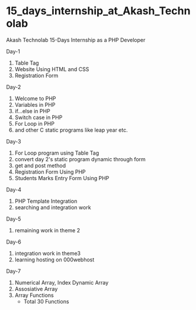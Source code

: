 # 15_days_internship_at_Akash_Technolab
Akash Technolab 15-Days Internship as a PHP Developer

Day-1

 1. Table Tag     
 2. Website Using HTML and CSS
 3. Registration Form


Day-2

 1. Welcome to PHP 
 2. Variables in PHP 
 3. if...else in PHP 
 4. Switch case in PHP 
 5. For Loop in PHP 
 6. and other C static programs like leap year etc. 

Day-3

 1. For Loop program using Table Tag 
 2. convert day 2's static program dynamic through form
 3. get and post method
 4. Registration Form Using PHP 
 5. Students Marks Entry Form Using PHP 
 
 
Day-4

 1. PHP Template Integration
 2. searching and integration work
 
Day-5

1. remaining work in theme 2

Day-6
1. integration work in theme3
2. learning hosting on 000webhost

Day-7

 1. Numerical Array, Index Dynamic Array
 2. Assosiative Array
 3. Array Functions
      - Total 30 Functions
